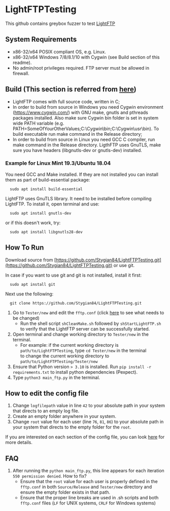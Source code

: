 # LightFTPTesting  
This github contains greybox fuzzer to test [LightFTP](https://github.com/hfiref0x/LightFTP)  

## System Requirements
* x86-32/x64 POSIX compliant OS, e.g. Linux.
* x86-32/x64 Windows 7/8/8.1/10 with Cygwin (see Build section of this readme).
* No admin/root privileges required. FTP server must be allowed in firewall.  

## Build (This section is referred from [here](https://github.com/hfiref0x/LightFTP/blob/master/README.md#build))

* LightFTP comes with full source code, written in C;
* In order to build from source in Windows you need Cygwin environment (https://www.cygwin.com/) with GNU make, gnutls and pthreads packages installed. Also make sure Cygwin bin folder is set in system wide PATH variable (e.g. PATH=SomeOfYourOtherValues;C:\Cygwin\bin;C:\Cygwin\usr\bin). To build executable run make command in the Release directory;
* In order to build from source in Linux you need GCC C compiler, run make command in the Release directory. LigthFTP uses GnuTLS, make sure you have headers (libgnutls-dev or gnutls-dev) installed.

### Example for Linux Mint 19.3/Ubuntu 18.04

You need GCC and Make installed. If they are not installed you can install them as part of build-essential package:

      sudo apt install build-essential
      
LightFTP uses GnuTLS library. It need to be installed before compiling LightFTP. To install it, open terminal and use:

      sudo apt install gnutls-dev
	  
or if this doesn't work, try:

      sudo apt install libgnutls28-dev  

## How To Run
Download source from [https://github.com/Stygian84/LightFTPTesting.git](https://github.com/Stygian84/LightFTPTesting.git) or use git. 

In case if you want to use git and git is not installed, install it first:

      sudo apt install git
      
Next use the following:

      git clone https://github.com/Stygian84/LightFTPTesting.git  


1) Go to `Tester/new` and edit the `fftp.conf` (click [here](#how-to-edit-the-config-file) to see what needs to be changed)   
      - Run the shell script `shCleanMake.sh` followed by `shStartLightFTP.sh` to verify that the LightFTP server can be successfully started.
2) Open terminal and change working directory to `Tester/new` in the terminal.  
      - For example: if the current working directory is `path/to/LightFTPTesting`, type `cd Tester/new` in the terminal  
  to change the current working directory to `path/to/LightFTPTesting/Tester/new`
3) Ensure that Python version `> 3.10` is installed. Run `pip install -r requirements.txt` to install python dependencies (Pexpect).
4) Type `python3 main_ftp.py` in the terminal.  


## How to edit the config file  
1. Change `logfilepath` value in line `42` to your absolute path in your system that directs to an empty log file.  
2. Create an empty folder anywhere in your system.  
3. Change `root` value for each user (line `76`, `81`, `86`) to your absolute path in your system that directs to the empty folder for the `root`.  

If you are interested on each section of the config file, you can look [here](https://github.com/hfiref0x/LightFTP#configuration) for more details.


## FAQ
1. After running the `python main_ftp.py`, this line appears for each iteration `550 permission denied`. How to fix?  
   - Ensure that the `root` value for each user is properly defined in the `fftp.conf` in both `Source/Release` and `Tester/new` directory and ensure the empty folder exists in that path.
   - Ensure that the proper line breaks are used in .sh scripts and both `fftp.conf` files  (`LF` for UNIX systems, `CRLF` for Windows systems)
